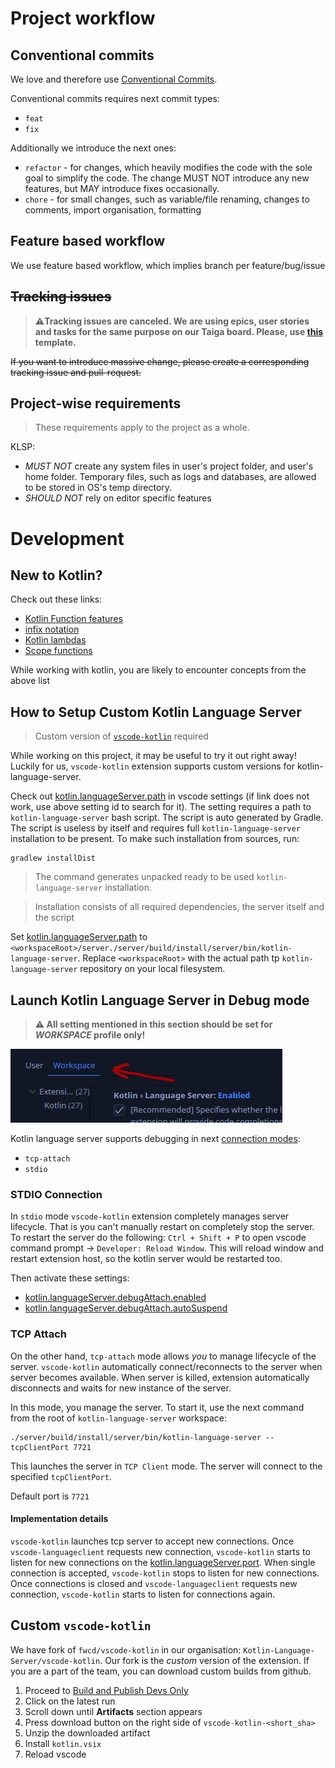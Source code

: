 
# Project workflow

## Conventional commits

We love and therefore use [Conventional Commits](https://www.conventionalcommits.org/en/v1.0.0/).

Conventional commits requires next commit types:
- `feat`
- `fix`


Additionally we introduce the next ones:
- `refactor` - for changes, which heavily modifies the code with the sole goal to simplify the code. The change MUST NOT introduce any new features, but MAY introduce fixes occasionally.
- `chore` - for small changes, such as variable/file renaming, changes to comments, import organisation, formatting

## Feature based workflow

We use feature based workflow, which implies branch per feature/bug/issue

## ~~Tracking issues~~

> **⚠️Tracking issues are canceled. We are using epics, user stories and tasks for the same purpose on our Taiga board. Please, use [this](./.github/ISSUE_TEMPLATE/tracking-issue.md) template.**

~~If you want to introduce massive change, please create a corresponding tracking issue and pull-request.~~

## Project-wise requirements

> These requirements apply to the project as a whole.

KLSP:
- *MUST NOT* create any system files in user's project folder, and user's home folder. Temporary files, such as logs and databases, are allowed to be stored in OS's temp directory.
- *SHOULD NOT* rely on editor specific features


# Development

## New to Kotlin?

Check out these links:
- [Kotlin Function features](https://kotlinlang.org/docs/functions.html)
- [infix notation](https://kotlinlang.org/docs/functions.html#infix-notation)
- [Kotlin lambdas](https://kotlinlang.org/docs/lambdas.html)
- [Scope functions](https://kotlinlang.org/docs/scope-functions.html)

While working with kotlin, you are likely to encounter concepts from the above list

## How to Setup Custom Kotlin Language Server

> Custom version of [`vscode-kotlin`](#custom-vscode-kotlin) required

While working on this project, it may be useful to try it out right away! Luckily for us, `vscode-kotlin` extension supports custom versions for kotlin-language-server.

Check out [kotlin.languageServer.path](vscode://settings/kotlin.languageServer.path) in vscode settings (if link does not work, use above setting id to search for it). The setting requires a path to `kotlin-language-server` bash script. The script is auto generated by Gradle. The script is useless by itself and requires full `kotlin-language-server` installation to be present. To make such installation from sources, run:
```
gradlew installDist
```

> The command generates unpacked ready to be used `kotlin-language-server` installation.

> Installation consists of all required dependencies, the server itself and the script

Set [kotlin.languageServer.path](vscode://settings/kotlin.languageServer.path) to `<workspaceRoot>/server./server/build/install/server/bin/kotlin-language-server`. Replace `<workspaceRoot>` with the actual path tp `kotlin-language-server` repository on your local filesystem.

## Launch Kotlin Language Server in Debug mode

> **⚠️ All setting mentioned in this section should be set for *WORKSPACE* profile only!**

![workspace-settings](./images/workspace-settings.png)

Kotlin language server supports debugging in next [connection modes](vscode://settings/kotlin.languageServer.transport):
 - `tcp-attach`
 - `stdio`

### STDIO Connection

In `stdio` mode `vscode-kotlin` extension completely manages server lifecycle. That is you can't manually restart on completely stop the server. To restart the server do the following: `Ctrl + Shift + P` to open vscode command prompt -> `Developer: Reload Window`. This will reload window and restart extension host, so the kotlin server would be restarted too.

Then activate these settings:
- [kotlin.languageServer.debugAttach.enabled](vscode://settings/kotlin.languageServer.debugAttach.enabled)
- [kotlin.languageServer.debugAttach.autoSuspend](vscode://settings/kotlin.languageServer.debugAttach.autoSuspend)

### TCP Attach

On the other hand, `tcp-attach` mode allows *you* to manage lifecycle of the server. `vscode-kotlin` automatically connect/reconnects to the server when server becomes available. When server is killed, extension automatically disconnects and waits for new instance of the server.

In this mode, you manage the server. To start it, use the next command from the root of `kotlin-language-server` workspace:

```
./server/build/install/server/bin/kotlin-language-server --tcpClientPort 7721
```

This launches the server in `TCP Client` mode. The server will connect to the specified `tcpClientPort`.

Default port is `7721`

#### Implementation details

`vscode-kotlin` launches tcp server to accept new connections. Once `vscode-languageclient` requests new connection, `vscode-kotlin` starts to listen for new connections on the [kotlin.languageServer.port](vscode://settings/kotlin.languageServer.port). When single connection is accepted, `vscode-kotlin` stops to listen for new connections. Once connections is closed and `vscode-languageclient` requests new connection, `vscode-kotlin` starts to listen for connections again.

## Custom `vscode-kotlin`

We have fork of `fwcd/vscode-kotlin` in our organisation: `Kotlin-Language-Server/vscode-kotlin`. Our fork is the *custom* version of the extension. If you are a part of the team, you can download custom builds from github.

1. Proceed to [Build and Publish Devs Only](https://github.com/Kotlin-Language-Server/vscode-kotlin/actions/workflows/build.yml)
2. Click on the latest run
3. Scroll down until **Artifacts** section appears
4. Press download button on the right side of `vscode-kotlin-<short_sha>`
5. Unzip the downloaded artifact
6. Install `kotlin.vsix`
7. Reload vscode
